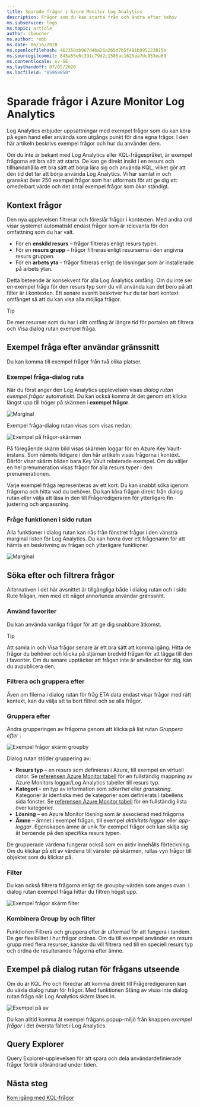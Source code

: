 ```yaml
---
title: Sparade frågor i Azure Monitor Log Analytics
description: Frågor som du kan starta från och ändra efter behov
ms.subservice: logs
ms.topic: article
author: rboucher
ms.author: robb
ms.date: 06/16/2020
ms.openlocfilehash: 462358ab967d4ba26a265d7b5f401b995223815e
ms.sourcegitcommit: 845a55e6c391c79d2c1585ac1625ea7dc953ea89
ms.contentlocale: sv-SE
ms.lasthandoff: 07/05/2020
ms.locfileid: "85959850"
---
```

# <a name="saved-queries-in-azure-monitor-log-analytics"></a>Sparade frågor i Azure Monitor Log Analytics

Log Analytics erbjuder uppsättningar med exempel frågor som du kan köra på egen hand eller använda som utgångs punkt för dina egna frågor. I den här artikeln beskrivs exempel frågor och hur du använder dem.

Om du inte är bekant med Log Analytics eller KQL-frågespråket, är exempel frågorna ett bra sätt att starta. De kan ge direkt insikt i en resurs och tillhandahålla ett bra sätt att börja lära sig och använda KQL, vilket gör att den tid det tar att börja använda Log Analytics. Vi har samlat in och granskat över 250 exempel frågor som har utformats för att ge dig ett omedelbart värde och det antal exempel frågor som ökar ständigt.

## <a name="in-context-queries"></a>Kontext frågor

Den nya upplevelsen filtrerar och föreslår frågor i kontexten. Med andra ord visar systemet automatiskt endast frågor som är relevanta för den omfattning som du har valt.

- För en **enskild resurs** – frågor filtreras enligt resurs typen.
- För en **resurs grupp** – frågor filtreras enligt resurserna i den angivna resurs gruppen.
- För en **arbets yta** – frågor filtreras enligt de lösningar som är installerade på arbets ytan.

Detta beteende är konsekvent för alla Log Analytics omfång. Om du inte ser en exempel fråga för den resurs typ som du vill använda kan det bero på att filter är i kontexten. Ett senare avsnitt beskriver hur du tar bort kontext omfånget så att du kan visa alla möjliga frågor.

> [!TIP]
> De mer resurser som du har i ditt omfång är längre tid för portalen att filtrera och Visa dialog rutan exempel fråga.

## <a name="example-query-user-interface"></a>Exempel fråga efter användar gränssnitt

Du kan komma till exempel frågor från två olika platser.

### <a name="example-query-dialog"></a>Exempel fråga-dialog ruta

När du först anger den Log Analytics upplevelsen visas *dialog rutan exempel frågor* automatiskt.  Du kan också komma åt det genom att klicka längst upp till höger på skärmen i **exempel frågor**.

![Marginal](media/saved-queries/sidebar-2.png)

Exempel fråga-dialog rutan visas som visas nedan:  

![Exempel på frågor-skärmen](media/saved-queries/example-query-start.png)

På föregående skärm bild visas skärmen loggar för en Azure Key Vault-instans. Som nämnts tidigare i den här artikeln visas frågorna i kontext.  Därför visar skärm bilden bara Key Vault relaterade exempel. Om du väljer en hel prenumeration visas frågor för alla resurs typer i den prenumerationen.  

Varje exempel fråga representeras av ett kort. Du kan snabbt söka igenom frågorna och hitta vad du behöver. Du kan köra frågan direkt från dialog rutan eller välja att läsa in den till Frågeredigeraren för ytterligare fin justering och anpassning.

### <a name="sidebar-query-experience"></a>Fråge funktionen i sido rutan

Alla funktioner i dialog rutan kan nås från fönstret frågor i den vänstra marginal listen för Log Analytics. Du kan hovra över ett frågenamn för att hämta en beskrivning av frågan och ytterligare funktioner.

![Marginal](media/saved-queries/sidebar-3.png)

## <a name="finding-and-filtering-queries"></a>Söka efter och filtrera frågor

Alternativen i det här avsnittet är tillgängliga både i dialog rutan och i sido Rute frågan, men med ett något annorlunda användar gränssnitt.  

### <a name="use-favorites"></a>Använd favoriter

Du kan använda vanliga frågor för att ge dig snabbare åtkomst.

> [!TIP]
> Att samla in och Visa frågor senare är ett bra sätt att komma igång. Hitta de frågor du behöver och klicka på stjärnan bredvid frågan för att lägga till den i favoriter. Om du senare upptäcker att frågan inte är användbar för dig, kan du avpublicera den.  

### <a name="filtering-and-group-by"></a>Filtrera och gruppera efter

Även om filerna i dialog rutan för fråg ETA data endast visar frågor med rätt kontext, kan du välja att ta bort filtret och se alla frågor.

### <a name="group-by"></a>Gruppera efter

Ändra grupperingen av frågorna genom att klicka på list rutan *Gruppera efter* :

![Exempel frågor skärm groupby](media/saved-queries/example-query-groupby.png)

Dialog rutan stöder gruppering av:

- **Resurs typ** – en resurs som definieras i Azure, till exempel en virtuell dator. Se [referensen Azure Monitor tabell](/azure/azure-monitor/reference/tables/tables-resourcetype) för en fullständig mappning av Azure Monitors loggar/Log Analytics tabeller till resurs typ.  
- **Kategori** – en typ av information som *säkerhet* eller *granskning*. Kategorier är identiska med de kategorier som definierats i tabellens sida fönster. Se [referensen Azure Monitor tabell](/azure/azure-monitor/reference/tables/tables-category) för en fullständig lista över kategorier.  
- **Lösning** – en Azure Monitor lösning som är associerad med frågorna
- **Ämne** – ämnet i exempel frågan, till exempel *aktivitets loggar* eller *app-loggar*. Egenskapen ämne är unik för exempel frågor och kan skilja sig åt beroende på den specifika resurs typen.

De grupperade värdena fungerar också som en aktiv innehålls förteckning. Om du klickar på ett av värdena till vänster på skärmen, rullas vyn frågor till objektet som du klickar på.

### <a name="filter"></a>Filter

Du kan också filtrera frågorna enligt de groupby-värden som anges ovan. I dialog rutan exempel fråga hittar du filtren högst upp.

![Exempel frågor skärm filter](media/saved-queries/example-query-filter.png)

### <a name="combining-group-by-and-filter"></a>Kombinera Group by och filter

Funktionen Filtrera och gruppera efter är utformad för att fungera i tandem. De ger flexibilitet i hur frågor ordnas. Om du till exempel använder en resurs grupp med flera resurser, kanske du vill filtrera ned till en speciell resurs typ och ordna de resulterande frågorna efter ämne.

## <a name="sample-query-dialog-appearance-behavior"></a>Exempel på dialog rutan för frågans utseende

Om du är KQL Pro och föredrar att komma direkt till Frågeredigeraren kan du växla dialog rutan för frågor. Med funktionen Stäng av visas inte dialog rutan fråga när Log Analytics skärm läses in.

![Exempel på av](media/saved-queries/examples-on-off.png)

Du kan alltid komma åt exempel frågans popup-miljö från knappen *exempel frågor* i det översta fältet i Log Analytics.

## <a name="query-explorer"></a>Query Explorer

Query Explorer-upplevelsen för att spara och dela användardefinierade frågor förblir oförändrad under tiden.

## <a name="next-steps"></a>Nästa steg

[Kom igång med KQL-frågor](get-started-queries.md)

